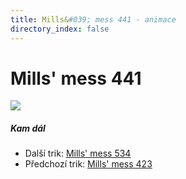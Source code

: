 ```yaml
---
title: Mills&#039; mess 441 - animace
directory_index: false
---
```


# Mills' mess 441

![](/animace/img/mills-mess-414.gif)

##### Kam dál

- Další trik: [Mills' mess 534](mills-mess-534.html "Další trik Mills' mess 534")
- Předchozí trik: [Mills' mess 423](mills-mess-423.html "Předchozí trik Mills' mess 423")

